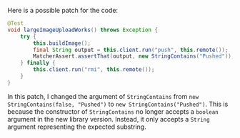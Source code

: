 Here is a possible patch for the code:

```java
@Test
void largeImageUploadWorks() throws Exception {
    try {
        this.buildImage();
        final String output = this.client.run("push", this.remote());
        MatcherAssert.assertThat(output, new StringContains("Pushed"));
    } finally {
        this.client.run("rmi", this.remote());
    }
}
```

In this patch, I changed the argument of `StringContains` from `new StringContains(false, "Pushed")` to `new StringContains("Pushed")`. This is because the constructor of `StringContains` no longer accepts a `boolean` argument in the new library version. Instead, it only accepts a `String` argument representing the expected substring.